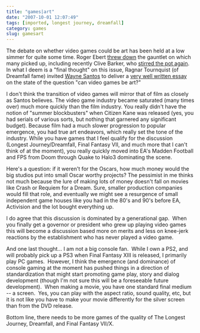```yaml
---
title: "games|art"
date: "2007-10-01 12:07:49"
tags: [imported, longest journey, dreamfall]
category: games
slug: gamesart
---
```

	
The debate on whether video games could be art has been held at a low simmer for quite some time.  Roger Ebert <a href="http://rogerebert.suntimes.com/apps/pbcs.dll/section?category=ANSWERMAN&date=20051127">threw down</a> the gauntlet on which many picked up, including recently Clive Barker, who <a href="http://rogerebert.suntimes.com/apps/pbcs.dll/article?AID=/20070721/COMMENTARY/70721001">stirred the pot again</a>.  In what I deem is a "final thought" on this issue, Ragnar Tournquist (of Dreamfall fame) invited <a href="http://www.waynesantos.com/">Wayne Santos</a> to deliver a <a href="http://ragnartornquist.com/?p=380">very well written essay</a> on the state of the question "can video games be art?"

I don't think the transition of video games will mirror that of film as closely as Santos believes.  The video game industry became saturated (many times over) much more quickly than the film industry.  You really didn't have the notion of "summer blockbusters" when Citizen Kane was released (yes, you had serials of various sorts, but nothing that garnered any significant budget).  Because film had a much slower progression to popular emergence, you had true art endeavors, which really set the tone of the industry.  While you have games that I feel qualify for the discussion (Longest Journey/Dreamfall, Final Fantasy VII, and much more that I can't think of at the moment), you really quickly moved into EA's Madden Football and FPS from Doom through Quake to Halo3 dominating the scene.

Here's a question: if it weren't for the Oscars, how much money would the big studios put into small Oscar worthy projects?  The pessimist in me thinks not much because the lure of making lots of money doesn't fall on movies like Crash or Requiem for a Dream.  Sure, smaller production companies would fill that role, and eventually we might see a resurgence of small independent game houses like you had in the 80's and 90's before EA, Activision and the lot bought everything up.

I do agree that this discussion is dominated by a generational gap.  When you finally get a governor or president who grew up playing video games this will become a discussion based more on merits and less on knee-jerk reactions by the establishment who has never played a video game.

And one last thought... I am not a big console fan.  While I own a PS2, and will probably pick up a PS3 when Final Fantasy XIII is released, I primarily play PC games.  However, I think the emergence (and dominance) of console gaming at the moment has pushed things in a direction of standardization that might start promoting game play, story and dialog development (though I'm not sure this will be a foreseeable future development).  When making a movie, you have one standard final medium -- a screen.  Yes, you can play with the aspect ratio, sound quality, etc, but it is not like you have to make your movie differently for the silver screen than from the DVD release.

Bottom line, there needs to be more games of the quality of The Longest Journey, Dreamfall, and Final Fantasy VII/X.
